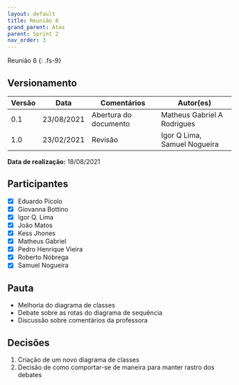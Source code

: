 ```yaml
---
layout: default
title: Reunião 8
grand_parent: Atas
parent: Sprint 2
nav_order: 3
---
```


Reunião 8
{: .fs-9}

## Versionamento

| Versão | Data       | Comentários           | Autor(es)                   |
| ------ | ---------- | --------------------- | --------------------------- |
| 0.1    | 23/08/2021 | Abertura do documento | Matheus Gabriel A Rodrigues |
| 1.0    | 23/02/2021 | Revisão               | Igor Q Lima, Samuel Nogueira |

__Data de realização:__ 18/08/2021

## Participantes

- [X] Eduardo Pícolo
- [X] Giovanna Bottino
- [X] Igor Q. Lima
- [X] João Matos
- [X] Kess Jhones
- [X] Matheus Gabriel
- [X] Pedro Henrique Vieira
- [X] Roberto Nóbrega
- [X] Samuel Nogueira

## Pauta

- Melhoria do diagrama de classes
- Debate sobre as rotas do diagrama de sequência
- Discussão sobre comentários da professora

## Decisões

1. Criação de um novo diagrama de classes
2. Decisão de como comportar-se de maneira para manter rastro dos debates
